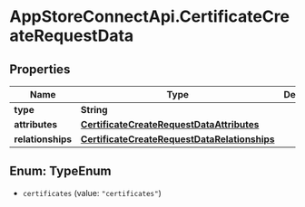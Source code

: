 # AppStoreConnectApi.CertificateCreateRequestData

## Properties

Name | Type | Description | Notes
------------ | ------------- | ------------- | -------------
**type** | **String** |  | 
**attributes** | [**CertificateCreateRequestDataAttributes**](CertificateCreateRequestDataAttributes.md) |  | 
**relationships** | [**CertificateCreateRequestDataRelationships**](CertificateCreateRequestDataRelationships.md) |  | [optional] 



## Enum: TypeEnum


* `certificates` (value: `"certificates"`)




